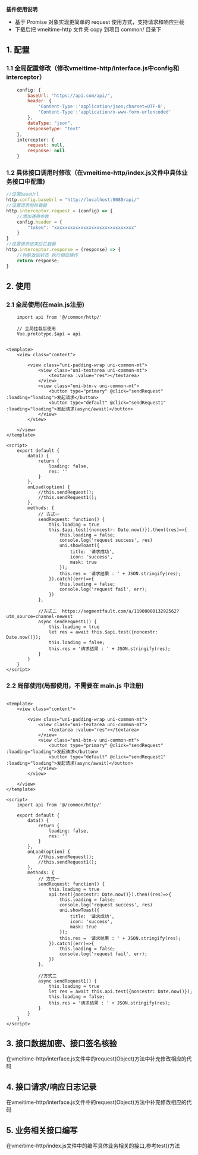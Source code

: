 **插件使用说明**

- 基于 Promise 对象实现更简单的 request 使用方式，支持请求和响应拦截
- 下载后把 vmeitime-http 文件夹 copy 到项目 common/ 目录下

## 1. 配置 

### 1.1 全局配置修改（修改vmeitime-http/interface.js中config和interceptor）
``` javascript 
	config: {
		baseUrl: "https://api.com/api/",
		header: {
			'Content-Type':'application/json;charset=UTF-8',
			'Content-Type':'application/x-www-form-urlencoded'
		},    
		dataType: "json",  
		responseType: "text"
	},
	interceptor: {
		request: null,
		response: null
	}
```
	
### 1.2 具体接口调用时修改（在vmeitime-http/index.js文件中具体业务接口中配置)
``` javascript
//设置baseUrl
http.config.baseUrl = "http://localhost:8080/api/"
//设置请求前拦截器
http.interceptor.request = (config) => {
    //添加通用参数
    config.header = {
        "token": "xxxxxxxxxxxxxxxxxxxxxxxxxxxxxx"
    }
}
//设置请求结束后拦截器
http.interceptor.response = (response) => {
    //判断返回状态 执行相应操作
    return response;
}
```	


## 2. 使用

### 2.1 全局使用(在main.js注册)

``` //  main.js
	import api from '@/common/http/'
	
	// 全局挂载后使用
	Vue.prototype.$api = api
```

``` // pages/index/index.vue

<template>
	<view class="content">
		
		<view class="uni-padding-wrap uni-common-mt">
			<view class="uni-textarea uni-common-mt">
				<textarea :value="res"></textarea>
			</view>
			<view class="uni-btn-v uni-common-mt">
				<button type="primary" @click="sendRequest" :loading="loading">发起请求</button>
				<button type="default" @click="sendRequest1" :loading="loading">发起请求(async/await)</button>
			</view>
		</view>
		
	</view>
</template>

<script>
	export default {
		data() {
			return {
				loading: false,
				res: ''
			}
		},
		onLoad(option) {
			//this.sendRequest();
			//this.sendRequest1();
		},
		methods: {
			// 方式一
			sendRequest: function() {
				this.loading = true
				this.$api.test({noncestr: Date.now()}).then((res)=>{
					this.loading = false;
					console.log('request success', res)
					uni.showToast({
						title: '请求成功',
						icon: 'success',
						mask: true
					});
					this.res = '请求结果 : ' + JSON.stringify(res);
				}).catch((err)=>{
					this.loading = false;
					console.log('request fail', err);
				})
			},
			
			//方式二  https://segmentfault.com/a/1190000013292562?utm_source=channel-newest
			async sendRequest1() {
				this.loading = true
				let res = await this.$api.test({noncestr: Date.now()});
				this.loading = false;
				this.res = '请求结果 : ' + JSON.stringify(res);
			}
		}
	}
</script>
```


### 2.2 局部使用(局部使用，不需要在 main.js 中注册) 

``` // pages/index/index.vue

<template>
	<view class="content">
		
		<view class="uni-padding-wrap uni-common-mt">
			<view class="uni-textarea uni-common-mt">
				<textarea :value="res"></textarea>
			</view>
			<view class="uni-btn-v uni-common-mt">
				<button type="primary" @click="sendRequest" :loading="loading">发起请求</button>
				<button type="default" @click="sendRequest1" :loading="loading">发起请求(async/await)</button>
			</view>
		</view>
		
	</view>
</template>

<script>
    import api from '@/common/http/'

    export default {
        data() {
            return {
				loading: false,
				res: ''
			}
        },
        onLoad(option) {
        	//this.sendRequest();
        	//this.sendRequest1();
        },
        methods: {
        	// 方式一
        	sendRequest: function() {
        		this.loading = true
        		api.test({noncestr: Date.now()}).then((res)=>{
        			this.loading = false;
        			console.log('request success', res)
        			uni.showToast({
        				title: '请求成功',
        				icon: 'success',
        				mask: true
        			});
        			this.res = '请求结果 : ' + JSON.stringify(res);
        		}).catch((err)=>{
        			this.loading = false;
        			console.log('request fail', err);
        		})
        	},
        	
        	//方式二
        	async sendRequest1() {
        		this.loading = true
        		let res = await this.api.test({noncestr: Date.now()});
        		this.loading = false;
        		this.res = '请求结果 : ' + JSON.stringify(res);
        	}
        }
    }
</script>

```


## 3. 接口数据加密、接口签名核验

在vmeitime-http/interface.js文件中的request(Object)方法中补充修改相应的代码

## 4. 接口请求/响应日志记录

在vmeitime-http/interface.js文件中的request(Object)方法中补充修改相应的代码

## 5. 业务相关接口编写

在vmeitime-http/index.js文件中的编写具体业务相关的接口,参考test()方法



	